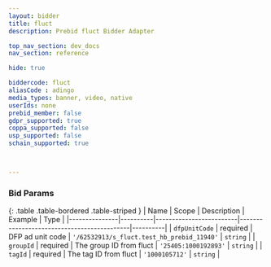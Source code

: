 ```yaml
---
layout: bidder
title: fluct
description: Prebid fluct Bidder Adapter

top_nav_section: dev_docs
nav_section: reference

hide: true

biddercode: fluct
aliasCode : adingo
media_types: banner, video, native
userIds: none
prebid_member: false
gdpr_supported: true
coppa_supported: false
usp_supported: false
schain_supported: true



---
```


### Bid Params

{: .table .table-bordered .table-striped }
| Name          | Scope    | Description             | Example                                    | Type     |
|---------------|----------|-------------------------|--------------------------------------------|----------|
| `dfpUnitCode` | required | DFP ad unit code        | `'/62532913/s_fluct.test_hb_prebid_11940'` | `string` |
| `groupId`     | required | The group ID from fluct | `'25405:1000192893'`                       | `string` |
| `tagId`       | required | The tag ID from fluct   | `'1000105712'`                             | `string` |
